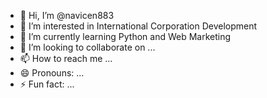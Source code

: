 - 👋 Hi, I’m @navicen883
- 👀 I’m interested in International Corporation Development
- 🌱 I’m currently learning Python and Web Marketing
- 💞️ I’m looking to collaborate on ...
- 📫 How to reach me ...
- 😄 Pronouns: ...
- ⚡ Fun fact: ...

<!---
navicen883/navicen883 is a ✨ special ✨ repository because its `README.md` (this file) appears on your GitHub profile.
You can click the Preview link to take a look at your changes.
--->
